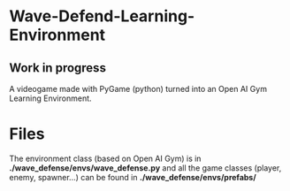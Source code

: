 # Wave-Defend-Learning-Environment
## Work in progress

A videogame made with PyGame (python) turned into an Open AI Gym Learning Environment.

# Files

The environment class (based on Open AI Gym) is in **./wave_defense/envs/wave_defense.py** and all the game classes (player, enemy, spawner...) can be found in **./wave_defense/envs/prefabs/**
